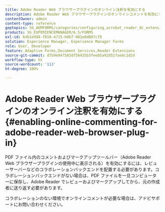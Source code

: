 ```yaml
---
title: Adobe Reader Web ブラウザープラグインのオンライン注釈を有効にする
description: Adobe Reader Web ブラウザープラグインのオンラインコメントを有効にする方法について説明します。
contentOwner: admin
content-type: reference
geptopics: SG_AEMFORMS/categories/configuring_acrobat_reader_dc_extensions
products: SG_EXPERIENCEMANAGER/6.5/FORMS
exl-id: 6db1e998-f810-4715-b0b7-981e8d807cf8
solution: Experience Manager, Experience Manager Forms
role: User, Developer
feature: Adaptive Forms,Document Services,Reader Extensions
source-git-commit: d7b9e947503df58435b3fee85a92d51fae8c1d2d
workflow-type: ht
source-wordcount: '113'
ht-degree: 100%

---
```


# Adobe Reader Web ブラウザープラグインのオンライン注釈を有効にする {#enabling-online-commenting-for-adobe-reader-web-browser-plug-in}

PDF ファイル内のコメントおよびマークアップツールバー（Adobe Reader Web ブラウザープラグインの使用中に表示される）を有効にするには、レビューサーバーなどのコラボレーションバックエンドを配置する必要があります。コラボレーションバックエンドがない場合は、PDF ファイルを一旦コンピューターに保存し、Adobe Reader でレビューおよびマークアップしてから、元の作成者に送り返す必要があります。

コラボレーションのない環境でオンラインコメントが必要な場合は、アドビサポートにお問い合わせください。
